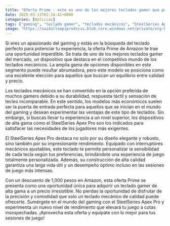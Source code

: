 ```yaml
---
title: "Oferta Prime - este es uno de los mejores teclados gamer que puedes comprar, y tiene 1,000 pesos de descuento en Amazon"
date: 2025-03-11T02:14:41+0000
categories: [Noticias]
tags: ["gaming", "teclado gamer", "teclados mecánicos", "SteelSeries Apex Pro", "oferta Prime", "interruptores mecánicos", "experiencia de juego."]
image: "https://oaidalleapiprodscus.blob.core.windows.net/private/org-HKmKxpuNw3Y88lm4EBrIPq0n/user-ZwiCXOggLL8ZNNKE2g7rXFmV/img-tM15graLs87dTx9F2dNyfAcj.png?st=2025-03-11T01%3A14%3A41Z&se=2025-03-11T03%3A14%3A41Z&sp=r&sv=2024-08-04&sr=b&rscd=inline&rsct=image/png&skoid=d505667d-d6c1-4a0a-bac7-5c84a87759f8&sktid=a48cca56-e6da-484e-a814-9c849652bcb3&skt=2025-03-10T23%3A53%3A45Z&ske=2025-03-11T23%3A53%3A45Z&sks=b&skv=2024-08-04&sig=I0Fw0fEb7ugad47BF00b2uclR17dmGiRQBfssH6t%2BB8%3D"
---
```


Si eres un apasionado del gaming y estás en la búsqueda del teclado perfecto para potenciar tu experiencia, la oferta Prime de Amazon te trae una oportunidad imperdible. Se trata de uno de los mejores teclados gamer del mercado, un dispositivo que destaca en el competitivo mundo de los teclados mecánicos. La amplia gama de opciones disponibles en este segmento puede resultar abrumadora, pero este modelo se posiciona como una excelente elección para aquellos que buscan un equilibrio entre calidad y precio.

Los teclados mecánicos se han convertido en la opción preferida de muchos gamers debido a su durabilidad, respuesta táctil y sensación de tecleo incomparable. En este sentido, los modelos más económicos suelen ser la puerta de entrada perfecta para aquellos que se inician en el mundo del gaming y desean experimentar las ventajas de este tipo de teclados. Sin embargo, si buscas llevar tu experiencia a un nivel superior, los dispositivos de alta gama como el SteelSeries Apex Pro son los indicados para satisfacer las necesidades de los jugadores más exigentes.

El SteelSeries Apex Pro destaca no solo por su diseño elegante y robusto, sino también por su impresionante rendimiento. Equipado con interruptores mecánicos ajustables, este teclado te permite personalizar la sensibilidad de cada tecla según tus preferencias, brindándote una experiencia de juego totalmente personalizada. Además, su construcción de alta calidad garantiza una larga vida útil y un desempeño óptimo incluso en las sesiones de juego más intensas.

Con un descuento de 1,000 pesos en Amazon, esta oferta Prime se presenta como una oportunidad única para adquirir un teclado gamer de alta gama a un precio irresistible. No pierdas la oportunidad de disfrutar de la precisión y comodidad que solo un teclado mecánico de calidad puede ofrecerte. Sumérgete en el mundo del gaming con el SteelSeries Apex Pro y experimenta un nuevo nivel de rendimiento que elevará tu juego a cotas insospechadas. ¡Aprovecha esta oferta y equípate con lo mejor para tus sesiones de juego!
    